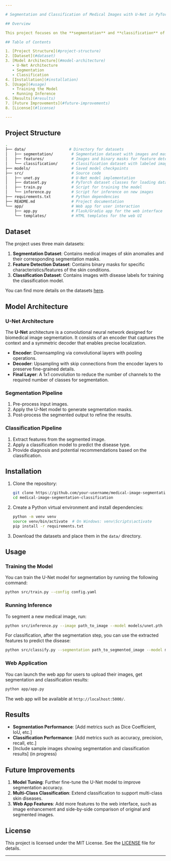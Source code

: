 ```yaml
---

# Segmentation and Classification of Medical Images with U-Net in PyTorch

## Overview

This project focuses on the **segmentation** and **classification** of medical images, specifically targeting skin diseases. The objective is to develop a web-based application where users can upload medical images, receive a segmented output highlighting relevant features, and get a classification of the detected disease along with potential recommendations. The U-Net architecture is implemented using **PyTorch** for image segmentation, followed by a feature detection and classification pipeline.

## Table of Contents

1. [Project Structure](#project-structure)
2. [Dataset](#dataset)
3. [Model Architecture](#model-architecture)
   - U-Net Architecture
   - Segmentation
   - Classification
4. [Installation](#installation)
5. [Usage](#usage)
   - Training the Model
   - Running Inference
6. [Results](#results)
7. [Future Improvements](#future-improvements)
8. [License](#license)

---
```


## Project Structure

```bash
.
├── data/                   # Directory for datasets
│   ├── segmentation/        # Segmentation dataset with images and masks
│   ├── features/            # Images and binary masks for feature detection
│   └── classification/      # Classification dataset with labeled images
├── models/                  # Saved model checkpoints
├── src/                     # Source code
│   ├── unet.py              # U-Net model implementation
│   ├── dataset.py           # PyTorch dataset classes for loading data
│   ├── train.py             # Script for training the model
│   └── inference.py         # Script for inference on new images
├── requirements.txt         # Python dependencies
├── README.md                # Project documentation
└── app/                     # Web app for user interaction
    ├── app.py               # Flask/Gradio app for the web interface
    └── templates/           # HTML templates for the web UI
```

## Dataset

The project uses three main datasets:

1. **Segmentation Dataset**: Contains medical images of skin anomalies and their corresponding segmentation masks.
2. **Feature Detection Dataset**: Contains binary masks for specific characteristics/features of the skin conditions.
3. **Classification Dataset**: Contains images with disease labels for training the classification model.

You can find more details on the datasets [here](link-to-dataset).

## Model Architecture

### U-Net Architecture

The **U-Net** architecture is a convolutional neural network designed for biomedical image segmentation. It consists of an encoder that captures the context and a symmetric decoder that enables precise localization.

- **Encoder**: Downsampling via convolutional layers with pooling operations.
- **Decoder**: Upsampling with skip connections from the encoder layers to preserve fine-grained details.
- **Final Layer**: A 1x1 convolution to reduce the number of channels to the required number of classes for segmentation.

### Segmentation Pipeline

1. Pre-process input images.
2. Apply the U-Net model to generate segmentation masks.
3. Post-process the segmented output to refine the results.

### Classification Pipeline

1. Extract features from the segmented image.
2. Apply a classification model to predict the disease type.
3. Provide diagnosis and potential recommendations based on the classification.

## Installation

1. Clone the repository:

   ```bash
   git clone https://github.com/your-username/medical-image-segmentation-classification.git
   cd medical-image-segmentation-classification
   ```

2. Create a Python virtual environment and install dependencies:

   ```bash
   python -m venv venv
   source venv/bin/activate  # On Windows: venv\Scripts\activate
   pip install -r requirements.txt
   ```

3. Download the datasets and place them in the `data/` directory.

## Usage

### Training the Model

You can train the U-Net model for segmentation by running the following command:

```bash
python src/train.py --config config.yaml
```

### Running Inference

To segment a new medical image, run:

```bash
python src/inference.py --image path_to_image --model models/unet.pth
```

For classification, after the segmentation step, you can use the extracted features to predict the disease:

```bash
python src/classify.py --segmentation path_to_segmented_image --model models/classifier.pth
```

### Web Application

You can launch the web app for users to upload their images, get segmentation and classification results:

```bash
python app/app.py
```

The web app will be available at `http://localhost:5000/`.

## Results

- **Segmentation Performance**: [Add metrics such as Dice Coefficient, IoU, etc.]
- **Classification Performance**: [Add metrics such as accuracy, precision, recall, etc.]
- [Include sample images showing segmentation and classification results] (in progress)

## Future Improvements

1. **Model Tuning**: Further fine-tune the U-Net model to improve segmentation accuracy.
2. **Multi-Class Classification**: Extend classification to support multi-class skin diseases.
3. **Web App Features**: Add more features to the web interface, such as image enhancement and side-by-side comparison of original and segmented images.

## License

This project is licensed under the MIT License. See the [LICENSE](LICENSE) file for details.

---
